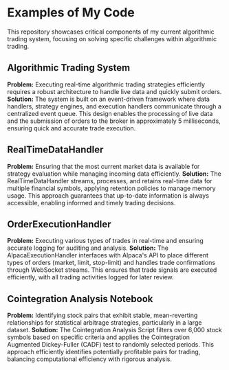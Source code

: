 # Examples of My Code

This repository showcases critical components of my current algorithmic trading system, focusing on solving specific challenges within algorithmic trading.

## Algorithmic Trading System

**Problem:** Executing real-time algorithmic trading strategies efficiently requires a robust architecture to handle live data and quickly submit orders. 
**Solution:** The system is built on an event-driven framework where data handlers, strategy engines, and execution handlers communicate through a centralized event queue. This design enables the processing of live data and the submission of orders to the broker in approximately 5 milliseconds, ensuring quick and accurate trade execution.

## RealTimeDataHandler

**Problem:** Ensuring that the most current market data is available for strategy evaluation while managing incoming data efficiently.
**Solution:** The RealTimeDataHandler streams, processes, and retains real-time data for multiple financial symbols, applying retention policies to manage memory usage. This approach guarantees that up-to-date information is always accessible, enabling informed and timely trading decisions.

## OrderExecutionHandler

**Problem:** Executing various types of trades in real-time and ensuring accurate logging for auditing and analysis.
**Solution:** The AlpacaExecutionHandler interfaces with Alpaca's API to place different types of orders (market, limit, stop-limit) and handles trade confirmations through WebSocket streams. This ensures that trade signals are executed efficiently, with all trading activities logged for later review.

## Cointegration Analysis Notebook

**Problem:** Identifying stock pairs that exhibit stable, mean-reverting relationships for statistical arbitrage strategies, particularly in a large dataset.
**Solution:** The Cointegration Analysis Script filters over 6,000 stock symbols based on specific criteria and applies the Cointegration Augmented Dickey-Fuller (CADF) test to randomly selected periods. This approach efficiently identifies potentially profitable pairs for trading, balancing computational efficiency with rigorous analysis.
